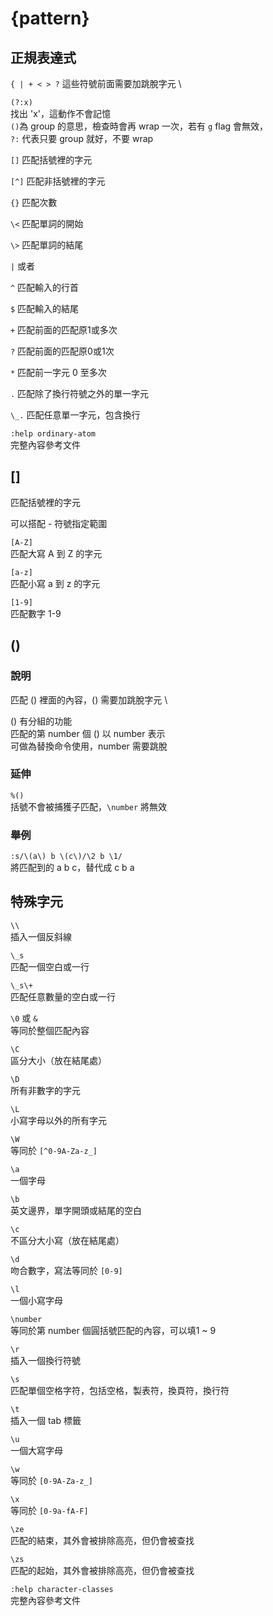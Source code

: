 # {pattern}

## 正規表達式

`{ | + < > ?` 這些符號前面需要加跳脫字元 \

`(?:x)`  
找出 'x'，這動作不會記憶  
`()`為 group 的意思，檢查時會再 wrap 一次，若有 `g` flag 會無效，  
`?:` 代表只要 group 就好，不要 wrap

`[]` 匹配括號裡的字元

`[^]` 匹配非括號裡的字元

`{}` 匹配次數

`\<` 匹配單詞的開始

`\>` 匹配單詞的結尾

`|` 或者

`^` 匹配輸入的行首

`$` 匹配輸入的結尾

`+` 匹配前面的匹配原1或多次

`?` 匹配前面的匹配原0或1次

`*` 匹配前一字元 0 至多次

`.` 匹配除了換行符號之外的單一字元

`\_.` 匹配任意單一字元，包含換行

`:help ordinary-atom`  
完整內容參考文件

## \[\]

匹配括號裡的字元

可以搭配 - 符號指定範圍

`[A-Z]`  
匹配大寫 A 到 Z 的字元

`[a-z]`  
匹配小寫 a 到 z 的字元

`[1-9]`  
匹配數字 1-9

## \(\)

### 說明

匹配 \(\) 裡面的內容，\(\) 需要加跳脫字元 \

\(\) 有分組的功能  
匹配的第 number 個 \(\) 以 number 表示  
可做為替換命令使用，number 需要跳脫

### 延伸

`%()`  
括號不會被捕獲子匹配，`\number` 將無效

### 舉例

`:s/\(a\) b \(c\)/\2 b \1/`  
將匹配到的 a b c，替代成 c b a

## 特殊字元

`\\`  
插入一個反斜線

`\_s`  
匹配一個空白或一行

`\_s\+`  
匹配任意數量的空白或一行

`\0` 或 `&`  
等同於整個匹配內容

`\C`  
區分大小（放在結尾處）

`\D`  
所有非數字的字元

`\L`  
小寫字母以外的所有字元

`\W`  
等同於 `[^0-9A-Za-z_]`

`\a`  
一個字母

`\b`  
英文邊界，單字開頭或結尾的空白

`\c`  
不區分大小寫（放在結尾處）

`\d`  
吻合數字，寫法等同於 `[0-9]`

`\l`  
一個小寫字母

`\number`  
等同於第 number 個圓括號匹配的內容，可以填1 ~ 9

`\r`  
插入一個換行符號

`\s`  
匹配單個空格字符，包括空格，製表符，換頁符，換行符

`\t`  
插入一個 tab 標籤

`\u`  
一個大寫字母

`\w`  
等同於 `[0-9A-Za-z_]`

`\x`  
等同於 `[0-9a-fA-F]`

`\ze`  
匹配的結束，其外會被排除高亮，但仍會被查找

`\zs`  
匹配的起始，其外會被排除高亮，但仍會被查找

`:help character-classes`  
完整內容參考文件

